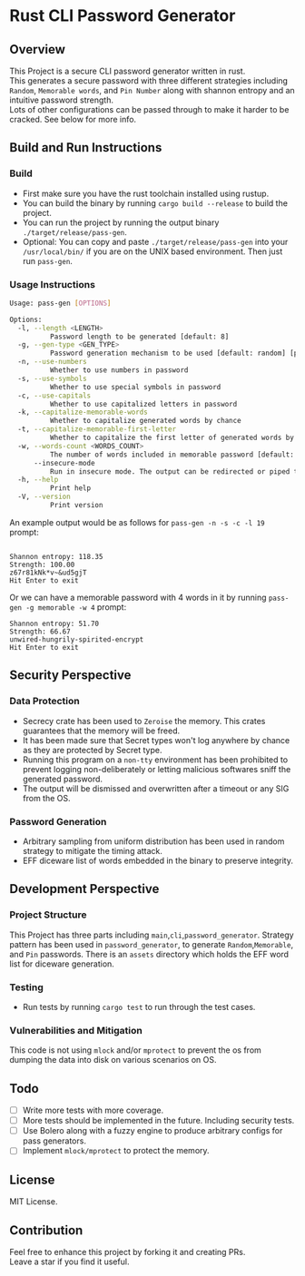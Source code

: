 # Rust CLI Password Generator

## Overview

This Project is a secure CLI password generator written in rust.\
This generates a secure password with three different strategies including `Random`, `Memorable words`, and `Pin Number` along with shannon entropy and an intuitive password strength.\
Lots of other configurations can be passed through to make it harder to be cracked. See below for more info.

## Build and Run Instructions

### Build

- First make sure you have the rust toolchain installed using rustup.
- You can build the binary by running `cargo build --release` to build the project.
- You can run the project by running the output binary `./target/release/pass-gen`.
- Optional: You can copy and paste `./target/release/pass-gen` into your `/usr/local/bin/` if you are on the UNIX based environment. Then just run `pass-gen`.

### Usage Instructions

```bash
Usage: pass-gen [OPTIONS]

Options:
  -l, --length <LENGTH>
          Password length to be generated [default: 8]
  -g, --gen-type <GEN_TYPE>
          Password generation mechanism to be used [default: random] [possible values: random, pin, memorable]
  -n, --use-numbers
          Whether to use numbers in password
  -s, --use-symbols
          Whether to use special symbols in password
  -c, --use-capitals
          Whether to use capitalized letters in password
  -k, --capitalize-memorable-words
          Whether to capitalize generated words by chance
  -t, --capitalize-memorable-first-letter
          Whether to capitalize the first letter of generated words by chance
  -w, --words-count <WORDS_COUNT>
          The number of words included in memorable password [default: 5]
      --insecure-mode
          Run in insecure mode. The output can be redirected or piped to files or non terminal environments
  -h, --help
          Print help
  -V, --version
          Print version
```

An example output would be as follows for `pass-gen -n -s -c -l 19` prompt:

```

Shannon entropy: 118.35
Strength: 100.00
z67r81kNk*v~&ud5gjT
Hit Enter to exit
```

Or we can have a memorable password with 4 words in it by running `pass-gen -g memorable -w 4` prompt:

```
Shannon entropy: 51.70
Strength: 66.67
unwired-hungrily-spirited-encrypt
Hit Enter to exit
```

## Security Perspective

### Data Protection

- Secrecy crate has been used to `Zeroise` the memory. This crates guarantees that the memory will be freed.
- It has been made sure that Secret types won't log anywhere by chance as they are protected by Secret type.
- Running this program on a `non-tty` environment has been prohibited to prevent logging non-deliberately or letting malicious softwares sniff the generated password.
- The output will be dismissed and overwritten after a timeout or any SIG from the OS.

### Password Generation

- Arbitrary sampling from uniform distribution has been used in random strategy to mitigate the timing attack.
- EFF diceware list of words embedded in the binary to preserve integrity.

## Development Perspective

### Project Structure

This Project has three parts including `main`,`cli`,`password_generator`.
Strategy pattern has been used in `password_generator`, to generate `Random`,`Memorable`, and `Pin` passwords.
There is an `assets` directory which holds the EFF word list for diceware generation.

### Testing

- Run tests by running `cargo test` to run through the test cases. 

### Vulnerabilities and Mitigation

This code is not using `mlock` and/or `mprotect` to prevent the os from dumping the data into disk on various scenarios on OS.

## Todo

- [ ] Write more tests with more coverage.
- [ ] More tests should be implemented in the future. Including security tests.
- [ ] Use Bolero along with a fuzzy engine to produce arbitrary configs for pass generators.
- [ ] Implement `mlock/mprotect` to protect the memory.

## License

MIT License.

## Contribution

Feel free to enhance this project by forking it and creating PRs.\
Leave a star if you find it useful.
